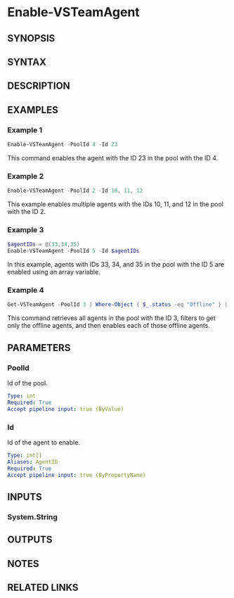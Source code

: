 <!-- #include "./common/header.md" -->

# Enable-VSTeamAgent

## SYNOPSIS

<!-- #include "./synopsis/Enable-VSTeamAgent.md" -->

## SYNTAX

## DESCRIPTION

<!-- #include "./synopsis/Enable-VSTeamAgent.md" -->

## EXAMPLES

### Example 1

```powershell
Enable-VSTeamAgent -PoolId 4 -Id 23
```

This command enables the agent with the ID 23 in the pool with the ID 4.

### Example 2

```powershell
Enable-VSTeamAgent -PoolId 2 -Id 10, 11, 12
```

This example enables multiple agents with the IDs 10, 11, and 12 in the pool with the ID 2.

### Example 3

```powershell
$agentIDs = @(33,34,35)
Enable-VSTeamAgent -PoolId 5 -Id $agentIDs
```

In this example, agents with IDs 33, 34, and 35 in the pool with the ID 5 are enabled using an array variable.

### Example 4

```powershell
Get-VSTeamAgent -PoolId 3 | Where-Object { $_.status -eq "Offline" } | ForEach-Object { Enable-VSTeamAgent -PoolId 3 -Id $_.id }
```

This command retrieves all agents in the pool with the ID 3, filters to get only the offline agents, and then enables each of those offline agents.

## PARAMETERS

### PoolId

Id of the pool.

```yaml
Type: int
Required: True
Accept pipeline input: true (ByValue)
```

### Id

Id of the agent to enable.

```yaml
Type: int[]
Aliases: AgentID
Required: True
Accept pipeline input: true (ByPropertyName)
```

## INPUTS

### System.String

## OUTPUTS

## NOTES

<!-- #include "./common/prerequisites.md" -->

## RELATED LINKS
